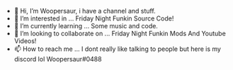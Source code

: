 - 👋 Hi, I’m Woopersaur, i have a channel and stuff. 
- 👀 I’m interested in ... Friday Night Funkin Source Code!
- 🌱 I’m currently learning ... Some music and code.
- 💞️ I’m looking to collaborate on ... Friday Night Funkin Mods And Youtube Videos!
- 📫 How to reach me ... I dont really like talking to people but here is my discord lol Woopersaur#0488

<!---
Woopersaur/Woopersaur is a ✨ special ✨ repository because its `README.md` (this file) appears on your GitHub profile.
You can click the Preview link to take a look at your changes.
--->
